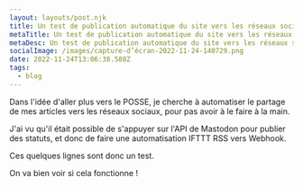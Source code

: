 ```yaml
---
layout: layouts/post.njk
title: Un test de publication automatique du site vers les réseaux sociaux
metaTitle: Un test de publication automatique du site vers les réseaux sociaux
metaDesc: Un test de publication automatique du site vers les réseaux sociaux
socialImage: /images/capture-d’écran-2022-11-24-140729.png
date: 2022-11-24T13:06:38.588Z
tags:
  - blog
---
```

D﻿ans l'idée d'aller plus vers le POSSE, je cherche à automatiser le partage de mes articles vers les réseaux sociaux, pour pas avoir à le faire à la main.

J﻿'ai vu qu'il était possible de s'appuyer sur l'API de Mastodon pour publier des statuts, et donc de faire une automatisation IFTTT RSS vers Webhook.

C﻿es quelques lignes sont donc un test. 

O﻿n va bien voir si cela fonctionne !